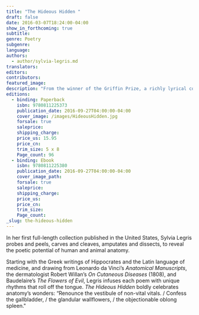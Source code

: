 ```yaml
---
title: "The Hideous Hidden "
draft: false
date: 2016-03-07T18:24:00-04:00
show_in_forthcoming: true
subtitle:
genre: Poetry
subgenre:
language:
authors:
  - author/sylvia-legris.md
translators:
editors:
contributors:
featured_image:
description: "From the winner of the Griffin Prize, a richly lyrical collection of poems exploring the body’s minutiae "
editions:
  - binding: Paperback
    isbn: 9780811225373
    publication_date: 2016-09-27T04:00:00-04:00
    cover_image: /images/HideousHidden.jpg
    forsale: true
    saleprice:
    shipping_charge:
    price_us: 15.95
    price_cn:
    trim_size: 5 x 8
    Page_count: 96
  - binding: Ebook
    isbn: 9780811225380
    publication_date: 2016-09-27T04:00:00-04:00
    cover_image_path:
    forsale: true
    saleprice:
    shipping_charge:
    price_us:
    price_cn:
    trim_size:
    Page_count:
_slug: the-hideous-hidden
---
```


In her first full-length collection published in the United States, Sylvia Legris probes and peels, carves and cleaves, amputates and dissects, to reveal the poetic potential of human and animal anatomy.

Starting with the Greek writings of Hippocrates and the Latin language of medicine, and drawing from Leonardo da Vinci’s _Anatomical Manuscripts_, the dermatologist Robert Willan’s _On Cutaneous Diseases_ (1808), and Baudelaire’s _The Flowers of Evil_, Legris infuses each poem with unique rhythms that roll off the tongue. _The Hideous Hidden_ boldly celebrates anatomy’s wonders: “Renounce the vestibule of non-vital vitals. / Confess the gallbladder, / the glandular wallflowers, / the objectionable oblong spleen."

